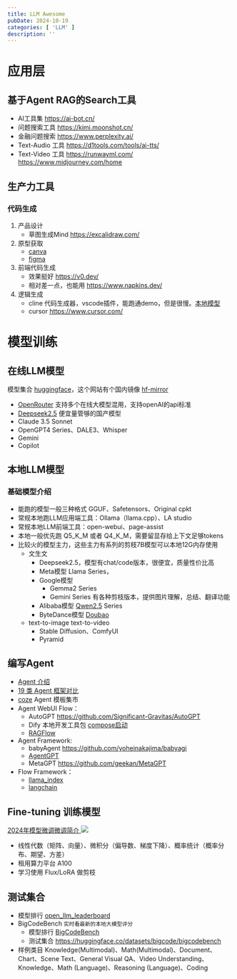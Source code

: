 ```yaml
---
title: LLM Awesome
pubDate: 2024-10-19
categories: [ 'LLM' ]
description: ''
---
```


# 应用层

## 基于Agent RAG的Search工具

* AI工具集 https://ai-bot.cn/
* 问题搜索工具 https://kimi.moonshot.cn/
* 金融问题搜索 https://www.perplexity.ai/
* Text-Audio 工具 https://d1tools.com/tools/ai-tts/
* Text-Video 工具 https://runwayml.com/ https://www.midjourney.com/home

## 生产力工具

### 代码生成

1. 产品设计
    * 草图生成Mind https://excalidraw.com/
2. 原型获取
    * [canva](https://www.canva.cn/)
    * [figma](https://www.figma.com/ai/)
3. 前端代码生成
    * 效果挺好 https://v0.dev/
    * 相对差一点，也能用 https://www.napkins.dev/
4. 逻辑生成
    * cline 代码生成器，vscode插件，能跑通demo，但是很慢。[本地模型](https://ollama.com/search?q=cline)
    * cursor https://www.cursor.com/

# 模型训练

## 在线LLM模型

模型集合 [huggingface](https://huggingface.co/)，这个网站有个国内镜像 [hf-mirror](https://hf-mirror.com/)

* [OpenRouter](https://openrouter.ai/) 支持多个在线大模型混用，支持openAI的api标准
* [Deepseek2.5](https://www.deepseek.com/) 便宜量管够的国产模型
* Claude 3.5 Sonnet
* OpenGPT4 Series、DALE3、Whisper
* Gemini
* Copilot

## 本地LLM模型

### 基础模型介绍

* 能跑的模型一般三种格式 GGUF、Safetensors、Original cpkt
* 常规本地跑LLM应用端工具：Ollama（llama.cpp）、LA studio
* 常规本地LLM前端工具：open-webui、page-assist
* 本地一般优先跑 Q5_K_M 或者 Q4_K_M，需要留显存给上下文足够tokens
* 比较火的模型主力，这些主力有系列的剪枝7B模型可以本地12G内存使用
    * 文生文
        * Deepseek2.5，模型有chat/code版本，很便宜，质量性价比高
        * Meta模型 Llama Series，
        * Google模型
            * Gemma2 Series
            * Gemini Series 有各种剪枝版本，提供图片理解，总结、翻译功能
        * Alibaba模型 [Qwen2.5](https://github.com/QwenLM) Series
        * ByteDance模型 [Doubao](https://www.volcengine.com/product/doubao)
    * text-to-image text-to-video
        * Stable Diffusion、ComfyUI
        * Pyramid

## 编写Agent

* [Agent 介绍](https://towardsdatascience.com/intro-to-llm-agents-with-langchain-when-rag-is-not-enough-7d8c08145834)
* [19 类 Agent 框架对比](https://my.oschina.net/u/4662964/blog/11052098)
* [coze](https://www.coze.com/) Agent 模板集市
* Agent WebUI Flow：
    * AutoGPT https://github.com/Significant-Gravitas/AutoGPT
    * Dify 本地开发工具包 [compose启动](https://docs.dify.ai/getting-started/install-self-hosted/docker-compose)
    * [RAGFlow](https://github.com/infiniflow/ragflow)
* Agent Framework:
    * babyAgent https://github.com/yoheinakajima/babyagi
    * [AgentGPT](https://github.com/reworkd/AgentGPT)
    * MetaGPT https://github.com/geekan/MetaGPT
* Flow Framework：
    * [llama_index](https://github.com/run-llama/llama_index)
    * [langchain](https://www.langchain.com/)

## Fine-tuning 训练模型

[2024年模型微调微调简介 ](https://blog.gopenai.com/leveraging-large-language-models-for-automated-code-migration-and-repository-level-tasks-part-ii-6377e7a76c8e)
![](https://miro.medium.com/v2/resize:fit:2000/format:webp/1*jp0Kh8qzaPxiiWvJ5FrbBw.png)

* 线性代数（矩阵、向量）、微积分（偏导数、梯度下降）、概率统计（概率分布、期望、方差）
* 租用算力平台 A100
* 学习使用 Flux/LoRA 做剪枝

## 测试集合

* 模型排行 [open_llm_leaderboard](https://huggingface.co/spaces/open-llm-leaderboard/open_llm_leaderboard)
* BigCodeBench `实时看最新的本地大模型评分`
    * 模型排行 [BigCodeBench](https://bigcode-bench.github.io/)
    * 测试集合 https://huggingface.co/datasets/bigcode/bigcodebench
* 样例类目 Knowledge(Multimodal)、Math(Multimodal)、Document、Chart、Scene Text、General Visual QA、Video
  Understanding、Knowledge、Math (Language)、Reasoning (Language)、Coding	